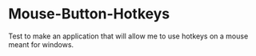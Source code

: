 # Mouse-Button-Hotkeys

Test to make an application that will allow me to use hotkeys on a mouse meant for windows. 
